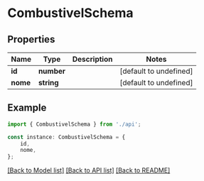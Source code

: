 # CombustivelSchema


## Properties

Name | Type | Description | Notes
------------ | ------------- | ------------- | -------------
**id** | **number** |  | [default to undefined]
**nome** | **string** |  | [default to undefined]

## Example

```typescript
import { CombustivelSchema } from './api';

const instance: CombustivelSchema = {
    id,
    nome,
};
```

[[Back to Model list]](../README.md#documentation-for-models) [[Back to API list]](../README.md#documentation-for-api-endpoints) [[Back to README]](../README.md)
